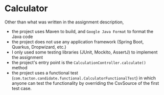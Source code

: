 # Calculator

Other than what was written in the assignment description,
- the project uses Maven to build, and `Google Java Format` to format the Java code
- the project does not use any application framework (Spring Boot, Quarkus, Dropwizard, etc.)
- I only used some testing libraries (JUnit, Mockito, AssertJ) to implement the assignment
- the project's entry point is the `CalculationController.calculate()` method
- the project uses a functional test (`com.tacton.candidate.functional.CalculatorFunctionalTest`)
  in which anyone can test the functionality by overriding the CsvSource of the first test case.
